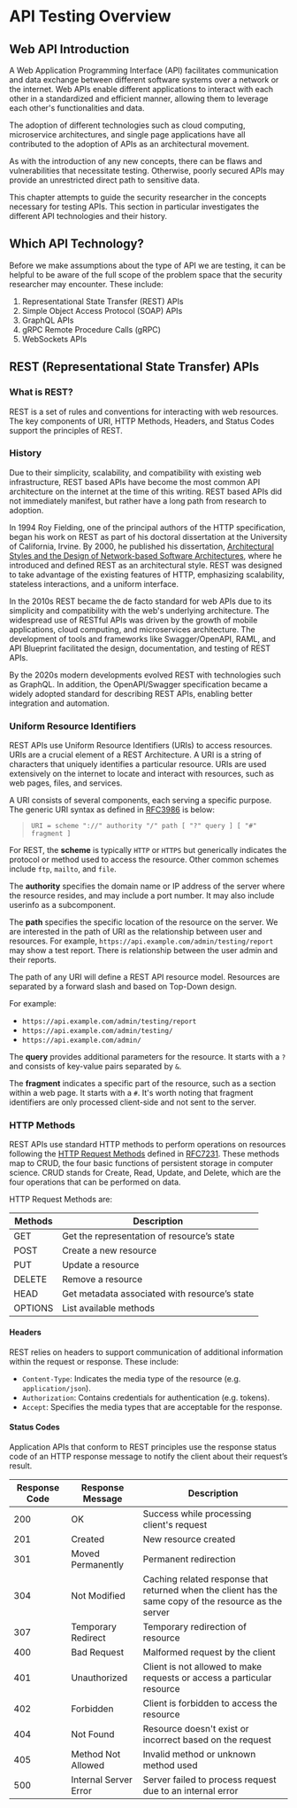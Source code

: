 # API Testing Overview

## Web API Introduction

A Web Application Programming Interface (API) facilitates communication and data exchange between different software systems over a network or the internet. Web APIs enable different applications to interact with each other in a standardized and efficient manner, allowing them to leverage each other's functionalities and data. 

The adoption of different technologies such as cloud computing, microservice architectures, and single page applications have all contributed to the adoption of APIs as an architectural movement. 

As with the introduction of any new concepts, there can be flaws and vulnerabilities that necessitate testing. Otherwise, poorly secured APIs may provide an unrestricted direct path to sensitive data.

This chapter attempts to guide the security researcher in the concepts necessary for testing APIs. This section in particular investigates the different API technologies and their history. 

## Which API Technology?

Before we make assumptions about the type of API we are testing, it can be helpful to be aware of the full scope of the problem space that the security researcher may encounter. These include:

1. Representational State Transfer (REST) APIs
2. Simple Object Access Protocol (SOAP) APIs
3. GraphQL APIs
4. gRPC Remote Procedure Calls (gRPC)
5. WebSockets APIs

## REST (Representational State Transfer) APIs

### What is REST?

REST is a set of rules and conventions for interacting with web resources. The key components of URI, HTTP Methods, Headers, and Status Codes support the principles of REST.

### History
  
Due to their simplicity, scalability, and compatibility with existing web infrastructure, REST based APIs have become the most common API architecture on the internet at the time of this writing. REST based APIs did not immediately manifest, but rather have a long path from research to adoption. 

In 1994 Roy Fielding, one of the principal authors of the HTTP specification, began his work on REST as part of his doctoral dissertation at the University of California, Irvine. By 2000, he published his dissertation, [Architectural Styles and the Design of Network-based Software Architectures](https://ics.uci.edu/~fielding/pubs/dissertation/top.htm), where he introduced and defined REST as an architectural style. REST was designed to take advantage of the existing features of HTTP, emphasizing scalability, stateless interactions, and a uniform interface.

In the 2010s REST became the de facto standard for web APIs due to its simplicity and compatibility with the web's underlying architecture. The widespread use of RESTful APIs was driven by the growth of mobile applications, cloud computing, and microservices architecture. The development of tools and frameworks like Swagger/OpenAPI, RAML, and API Blueprint facilitated the design, documentation, and testing of REST APIs.

By the 2020s modern developments evolved REST with technologies such as GraphQL. In addition, the OpenAPI/Swagger specification became a widely adopted standard for describing REST APIs, enabling better integration and automation.

### Uniform Resource Identifiers

REST APIs use Uniform Resource Identifiers (URIs) to access resources. URIs are a crucial element of a REST Architecture. A URI is a string of characters that uniquely identifies a particular resource. URIs are used extensively on the internet to locate and interact with resources, such as web pages, files, and services.

A URI consists of several components, each serving a specific purpose. The generic URI syntax as defined in [RFC3986](https://tools.ietf.org/html/rfc3986) is below:

> `URI = scheme "://" authority "/" path [ "?" query ] [ "#" fragment ]`

For REST, the **scheme** is typically `HTTP` or `HTTPS` but generically indicates the protocol or method used to access the resource. Other common schemes include `ftp`, `mailto`, and `file`.

The **authority** specifies the domain name or IP address of the server where the resource resides, and may include a port number. It may also include userinfo as a subcomponent.

The **path** specifies the specific location of the resource on the server. We are interested in the path of URI as the relationship between user and resources. For example, `https://api.example.com/admin/testing/report` may show a test report. There is relationship between the user admin and their reports.

The path of any URI will define a REST API resource model. Resources are separated by a forward slash and based on Top-Down design.

For example:

- `https://api.example.com/admin/testing/report`
- `https://api.example.com/admin/testing/`
- `https://api.example.com/admin/`

The **query** provides additional parameters for the resource. It starts with a `?` and consists of key-value pairs separated by `&`.

The **fragment** indicates a specific part of the resource, such as a section within a web page. It starts with a `#`. It's worth noting that fragment identifiers are only processed client-side and not sent to the server.

### HTTP Methods

REST APIs use standard HTTP methods to perform operations on resources following the [HTTP Request Methods](https://tools.ietf.org/html/rfc7231#section-4) defined in [RFC7231](https://tools.ietf.org/html/rfc7231). These methods map to CRUD, the four basic functions of persistent storage in computer science. CRUD stands for Create, Read, Update, and Delete, which are the four operations that can be performed on data.

HTTP Request Methods are:

| Methods | Description                                   |
|---------|-----------------------------------------------|
| GET     | Get the representation of resource’s state    |
| POST    | Create a new resource                         |
| PUT     | Update a resource                             |
| DELETE  | Remove a resource                             |
| HEAD    | Get metadata associated with resource’s state |
| OPTIONS | List available methods                        |

#### Headers

REST relies on headers to support communication of additional information within the request or response. These include:

- `Content-Type`: Indicates the media type of the resource (e.g. `application/json`).
- `Authorization`: Contains credentials for authentication (e.g. tokens).
- `Accept`: Specifies the media types that are acceptable for the response.

#### Status Codes

Application APIs that conform to REST principles use the response status code of an HTTP response message to notify the client about their request’s result.

| Response Code | Response Message      | Description   |
|---------------|-----------------------|--------------------------------------------------------------------------------------------------------|
| 200           | OK                    | Success while processing client's request                                                              |
| 201           | Created               | New resource created                                                                                   |
| 301           | Moved Permanently     | Permanent redirection                                                                                  |
| 304           | Not Modified          | Caching related response that returned when the client has the same copy of the resource as the server |
| 307           | Temporary Redirect    | Temporary redirection of resource                                                                      |
| 400           | Bad Request           | Malformed request by the client                                                                        |
| 401           | Unauthorized          | Client is not allowed to make requests or access a particular resource                                 |
| 402           | Forbidden             | Client is forbidden to access the resource                                                             |
| 404           | Not Found             | Resource doesn't exist or incorrect based on the request                                               |
| 405           | Method Not Allowed    | Invalid method or unknown method used                                                                  |
| 500           | Internal Server Error | Server failed to process request due to an internal error                                              |

